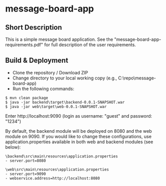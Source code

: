 # message-board-app

Short Description
-------------------------------
This is a simple message board application. See the "message-board-app-requirements.pdf" for full description of the user requirements.


Build & Deployment
------------------------
- Clone the repository / Download ZIP
- Change directory to your local working copy (e.g., C:\repo\message-board-app\)
- Run the following commands:
```
$ mvn clean package
$ java -jar backend\target\backend-0.0.1-SNAPSHOT.war
$ java -jar web\target\web-0.0.1-SNAPSHOT.war
```
Enter http://localhost:9090 (login as username: "guest" and password: "1234")

By default, the backend module will be deployed on 8080 and the web module on 9090. If you would like to change these configurations, use application.properties available in both web and backend modules (see below):

```
\backend\src\main\resources\application.properties
- server.port=8080

\web\src\main\resources\application.properties
- server.port=9090
- webservice.address=http://localhost:8080
```

